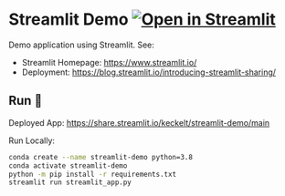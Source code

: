 # Streamlit Demo [![Open in Streamlit](https://static.streamlit.io/badges/streamlit_badge_black_white.svg)](https://share.streamlit.io/keckelt/streamlit-demo/main/)

Demo application using Streamlit. See:
* Streamlit Homepage: https://www.streamlit.io/
* Deployment: https://blog.streamlit.io/introducing-streamlit-sharing/


## Run :rocket:

Deployed App: https://share.streamlit.io/keckelt/streamlit-demo/main

Run Locally:

```sh
conda create --name streamlit-demo python=3.8
conda activate streamlit-demo
python -m pip install -r requirements.txt
streamlit run streamlit_app.py
```
